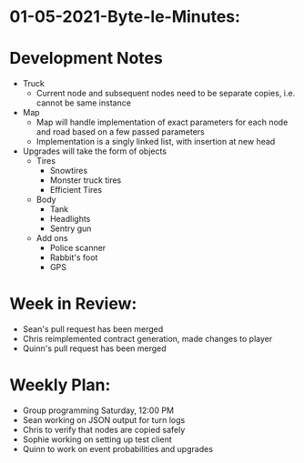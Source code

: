 # 01-05-2021-Byte-le-Minutes:

# Development Notes
- Truck
    - Current node and subsequent nodes need to be separate copies, i.e. cannot be same instance
- Map
    - Map will handle implementation of exact parameters for each node and road based on a few passed parameters
    - Implementation is a singly linked list, with insertion at new head
- Upgrades will take the form of objects
    - Tires
        - Snowtires
        - Monster truck tires
        - Efficient Tires
    - Body
        - Tank
        - Headlights
        - Sentry gun
    - Add ons
        - Police scanner
        - Rabbit's foot
        - GPS

# Week in Review:
- Sean's pull request has been merged
- Chris reimplemented contract generation, made changes to player
- Quinn's pull request has been merged 

# Weekly Plan:
- Group programming Saturday, 12:00 PM
- Sean working on JSON output for turn logs
- Chris to verify that nodes are copied safely
- Sophie working on setting up test client
- Quinn to work on event probabilities and upgrades
